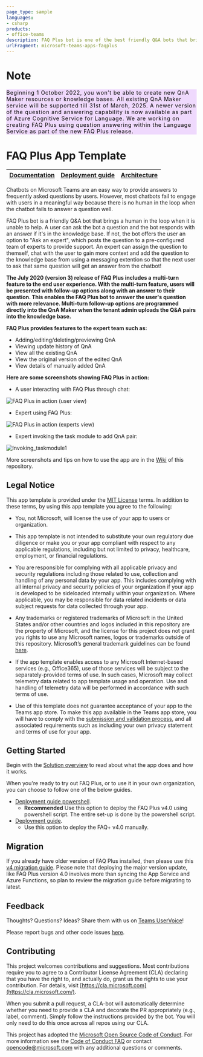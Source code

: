 ```yaml
---
page_type: sample
languages:
- csharp
products:
- office-teams
description: FAQ Plus bot is one of the best friendly Q&A bots that bring a human in the loop when it is unable to help with an answer from the knowledge base.
urlFragment: microsoft-teams-apps-faqplus
---
```


#  Note

<div style="background-color:#efd9fd; vertical-align: middle;border:1px" >
<span style="color:black;letter-spacing: 1px;">
Beginning 1 October 2022, you won’t be able to create new QnA Maker resources or knowledge bases. All existing QnA Maker service will be supported till 31st of March, 2025.
A newer version of the question and answering capability is now available as part of Azure Cognitive Service for Language. We are working on creating FAQ Plus using 
question answering within the Language Service as part of the new FAQ Plus release.
</span>
</div>

#  FAQ Plus App Template

| [Documentation](https://github.com/OfficeDev/microsoft-teams-apps-faqplus/wiki/Home) | [Deployment guide](https://github.com/OfficeDev/microsoft-teams-apps-faqplus/wiki/Deployment-Guide) | [Architecture](https://github.com/OfficeDev/microsoft-teams-apps-faqplus/wiki/Solution-Overview) |
| ---- | ---- | ---- |

Chatbots on Microsoft Teams are an easy way to provide answers to frequently asked questions by users. However, most chatbots fail to engage with users in a meaningful way because there is no human in the loop when the chatbot fails to answer a question well. 

FAQ Plus bot is a friendly Q&A bot that brings a human in the loop when it is unable to help. A user can ask the bot a question and the bot responds with an answer if it's in the knowledge base. If not, the bot offers  the user an option to "Ask an expert", which posts the question to a pre-configured team of experts to provide support. An expert can assign the question to themself, chat with the user to gain more context and add the question to the knowledge base from using a messaging extention so that the next user to ask that same question will get an answer from the chatbot!

**The July 2020 (version 3) release of FAQ Plus includes a multi-turn feature to the end user experience. With the multi-turn feature, users will be presented with follow-up options along with an answer to their question. This enables the FAQ Plus bot to answer the user's question with more relevance. Multi-turn follow-up options are programmed directly into the QnA Maker when the tenant admin uploads the Q&A pairs into the knowledge base.**

**FAQ Plus provides features to the expert team such as:**
* Adding/editing/deleting/previewing QnA
* Viewing update history of QnA
* View all the existing QnA
* View the original version of the edited QnA
* View details of manually added QnA

**Here are some screenshots showing FAQ Plus in action:**

*	A user interacting with FAQ Plus through chat:

![FAQ Plus in action (user view)](https://github.com/OfficeDev/microsoft-teams-faqplusplus-app/wiki/images/FAQPlusEndUser.gif)


*	Expert using FAQ Plus:

![FAQ Plus in action (experts view)](https://github.com/OfficeDev/microsoft-teams-faqplusplus-app/wiki/images/FAQPlusExperts.gif)


*	Expert invoking the task module to add QnA pair:

![Invoking_taskmodule1](https://github.com/OfficeDev/microsoft-teams-apps-faqplus/wiki/Images/Invoking_taskmodule1.png)

More screenshots and tips on how to use the app are in the [Wiki](https://github.com/OfficeDev/microsoft-teams-apps-faqplus/wiki/Home) of this repository.

## Legal Notice

This app template is provided under the [MIT License](https://github.com/OfficeDev/microsoft-teams-apps-faqplus/blob/master/LICENSE) terms.  In addition to these terms, by using this app template you agree to the following:

- You, not Microsoft, will license the use of your app to users or organization. 

- This app template is not intended to substitute your own regulatory due diligence or make you or your app compliant with respect to any applicable regulations, including but not limited to privacy, healthcare, employment, or financial regulations.

- You are responsible for complying with all applicable privacy and security regulations including those related to use, collection and handling of any personal data by your app. This includes complying with all internal privacy and security policies of your organization if your app is developed to be sideloaded internally within your organization. Where applicable, you may be responsible for data related incidents or data subject requests for data collected through your app.

- Any trademarks or registered trademarks of Microsoft in the United States and/or other countries and logos included in this repository are the property of Microsoft, and the license for this project does not grant you rights to use any Microsoft names, logos or trademarks outside of this repository. Microsoft’s general trademark guidelines can be found [here](https://www.microsoft.com/en-us/legal/intellectualproperty/trademarks/usage/general.aspx).

- If the app template enables access to any Microsoft Internet-based services (e.g., Office365), use of those services will be subject to the separately-provided terms of use. In such cases, Microsoft may collect telemetry data related to app template usage and operation. Use and handling of telemetry data will be performed in accordance with such terms of use.

- Use of this template does not guarantee acceptance of your app to the Teams app store. To make this app available in the Teams app store, you will have to comply with the [submission and validation process](https://docs.microsoft.com/en-us/microsoftteams/platform/concepts/deploy-and-publish/appsource/publish), and all associated requirements such as including your own privacy statement and terms of use for your app.

## Getting Started

Begin with the [Solution overview](https://github.com/OfficeDev/microsoft-teams-apps-faqplus/wiki/Solution-Overview) to read about what the app does and how it works.

When you're ready to try out FAQ Plus, or to use it in your own organization,  you can choose to follow one of the below guides.
* [Deployment guide powershell](https://github.com/OfficeDev/microsoft-teams-apps-faqplus/wiki/Deployment-Guide-manual).
    * **Recommended** Use this option to deploy the FAQ Plus v4.0 using powershell script. The entire set-up is done by the powershell script.
* [Deployment guide](https://github.com/OfficeDev/microsoft-teams-apps-faqplus/wiki/Deployment-Guide).
    * Use this option to deploy the FAQ+ v4.0 manually.

## Migration

If you already have older version of FAQ Plus installed, then please use this [v4 migration guide](https://github.com/OfficeDev/microsoft-teams-apps-faqplus/wiki/Migration-Guide-manual). Please note that deploying the major version update, like FAQ Plus version 4.0 involves more than syncing the App Service and Azure Functions, so plan to review the migration guide before migrating to latest.

## Feedback

Thoughts? Questions? Ideas? Share them with us on [Teams UserVoice](https://microsoftteams.uservoice.com/forums/555103-public)!

Please report bugs and other code issues [here](https://github.com/OfficeDev/microsoft-teams-apps-faqplus/issues/new).

## Contributing

This project welcomes contributions and suggestions. Most contributions require you to agree to a Contributor License Agreement (CLA) declaring that you have the right to, and actually do, grant us the rights to use your contribution. For details, visit [https://cla.microsoft.com](https://cla.microsoft.com/).

When you submit a pull request, a CLA-bot will automatically determine whether you need to provide a CLA and decorate the PR appropriately (e.g., label, comment). Simply follow the instructions provided by the bot. You will only need to do this once across all repos using our CLA.

This project has adopted the [Microsoft Open Source Code of Conduct](https://opensource.microsoft.com/codeofconduct/). For more information see the [Code of Conduct FAQ](https://opensource.microsoft.com/codeofconduct/FAQ/) or contact [opencode@microsoft.com](mailto:opencode@microsoft.com) with any additional questions or comments.
